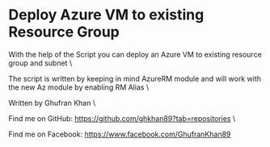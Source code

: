 # Deploy Azure VM to existing Resource Group
With the help of the Script you can deploy an Azure VM to existing resource group and subnet \

The script is written by keeping in mind AzureRM module and will work with the new Az module by enabling RM Alias \

Written by Ghufran Khan \

Find me on GitHub: https://github.com/ghkhan89?tab=repositories \

Find me on Facebook: https://www.facebook.com/GhufranKhan89 
